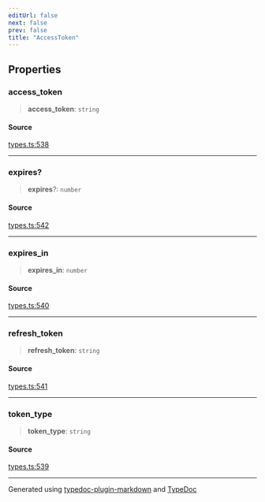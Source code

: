 ```yaml
---
editUrl: false
next: false
prev: false
title: "AccessToken"
---
```


## Properties

### access\_token

> **access\_token**: `string`

#### Source

[types.ts:538](https://github.com/fostertheweb/spotify-web-sdk/blob/b2835c1/src/types.ts#L538)

***

### expires?

> **expires**?: `number`

#### Source

[types.ts:542](https://github.com/fostertheweb/spotify-web-sdk/blob/b2835c1/src/types.ts#L542)

***

### expires\_in

> **expires\_in**: `number`

#### Source

[types.ts:540](https://github.com/fostertheweb/spotify-web-sdk/blob/b2835c1/src/types.ts#L540)

***

### refresh\_token

> **refresh\_token**: `string`

#### Source

[types.ts:541](https://github.com/fostertheweb/spotify-web-sdk/blob/b2835c1/src/types.ts#L541)

***

### token\_type

> **token\_type**: `string`

#### Source

[types.ts:539](https://github.com/fostertheweb/spotify-web-sdk/blob/b2835c1/src/types.ts#L539)

***

Generated using [typedoc-plugin-markdown](https://www.npmjs.com/package/typedoc-plugin-markdown) and [TypeDoc](https://typedoc.org/)
